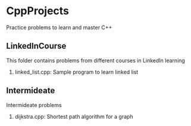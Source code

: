 # CppProjects
Practice problems to learn and master C++

## LinkedInCourse
This folder contains problems from different courses in LinkedIn learning
1. linked_list.cpp: Sample program to learn linked list

## Intermideate
Intermideate problems
1. dijkstra.cpp: Shortest path algorithm for a graph
